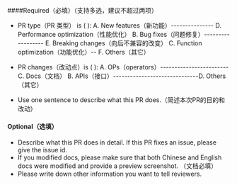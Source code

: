 ####Required（必填）（支持多选，建议不超过两项）
- PR type（PR 类型） is ( ):
A. New features（新功能）--------------- D. Performance optimization（性能优化）
B. Bug fixes（问题修复）------------------ E. Breaking changes（向后不兼容的改变）
C. Function optimization（功能优化）-- F.  Others（其它）

- PR changes（改动点）is ( ):
A. OPs（operators）------------------------ C. Docs（文档）
B. APIs（接口）------------------------------D. Others（其它）

- Use one sentence to describe what this PR does.（简述本次PR的目的和改动）

#### Optional（选填）

- Describe what this PR does in detail. If this PR fixes an issue, please give the issue id.
  <!-- DESCRIBE THE BUG OR REQUIREMENT HERE. eg. #2020（格式为 #Issue编号）-->
- If you modified docs, please make sure that both Chinese and English docs were modified and provide a preview screenshot. （文档必填）
   <!-- ADD SCREENSHOT HERE IF APPLICABLE. -->
- Please write down other information you want to tell reviewers.
